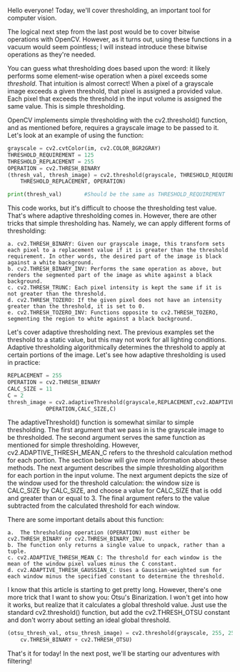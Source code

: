 Hello everyone! Today, we'll cover thresholding, an important tool for computer vision.

The logical next step from the last post would be to cover bitwise operations with OpenCV. However, as it turns out, using these functions in a vacuum would seem pointless; I will instead introduce these bitwise operations as they're needed.

You can guess what thresholding does based upon the word: it likely performs some element-wise operation when a pixel exceeds some *threshold*. That intuition is almost correct! When a pixel of a grayscale image exceeds a given threshold, that pixel is assigned a provided value. Each pixel that exceeds the threshold in the input volume is assigned the same value. This is simple thresholding.

OpenCV implements simple thresholding with the cv2.threshold() function, and as mentioned before, requires a grayscale image to be passed to it. Let's look at an example of using the function:

```python
grayscale = cv2.cvtColor(im, cv2.COLOR_BGR2GRAY)
THRESHOLD_REQUIREMENT = 125
THRESHOLD_REPLACEMENT = 255
OPERATION = cv2.THRESH_BINARY
(thresh_val, thresh_image) = cv2.threshold(grayscale, THRESHOLD_REQUIREMENT, \
	THRESHOLD_REPLACEMENT, OPERATION)

print(thresh_val)		#Should be the same as THRESHOLD_REQUIREMENT
```

This code works, but it's difficult to choose the thresholding test value. That's where adaptive thresholding comes in. However, there are other tricks that simple thresholding has. Namely, we can apply different forms of thresholding:

	a. cv2.THRESH_BINARY: Given our grayscale image, this transform sets each pixel to a replacement value if it is greater than the threshold requirement. In other words, the desired part of the image is black against a white background. 
	b. cv2.THRESH_BINARY_INV: Performs the same operation as above, but renders the segmented part of the image as white against a black background. 
	c. cv2.THRESH_TRUNC: Each pixel intensity is kept the same if it is not greater than the threshold. 
	d. cv2.THRESH_TOZERO: If the given pixel does not have an intensity greater than the threshold, it is set to 0. 
	e. cv2.THRESH_TOZERO_INV: Functions opposite to cv2.THRESH_TOZERO, segmenting the region to white against a black background. 

Let's cover adaptive thresholding next. The previous examples set the threshold to a static value, but this may not work for all lighting conditions. Adaptive thresholding algorithmically determines the threshold to apply at certain portions of the image. Let's see how adaptive thresholding is used in practice:

```python
REPLACEMENT = 255
OPERATION = cv2.THRESH_BINARY
CALC_SIZE = 11
C = 2
thresh_image = cv2.adaptiveThreshold(grayscale,REPLACEMENT,cv2.ADAPTIVE_THRESH_MEAN_C,
            OPERATION,CALC_SIZE,C)
```

The adaptiveThreshold() function is somewhat similar to simple thresholding. The first argument that we pass in is the grayscale image to be thresholded. The second argument serves the same function as mentioned for simple thresholding. However, cv2.ADAPTIVE_THRESH_MEAN_C refers to the threshold calculation method for each portion. The section below will give more information about these methods. The next argument describes the simple thresholding algorithm for each portion in the input volume. The next argument depicts the size of the window used for the threshold calculation: the window size is CALC_SIZE by CALC_SIZE, and choose a value for CALC_SIZE that is odd and greater than or equal to 3. The final argument refers to the value subtracted from the calculated threshold for each window.

There are some important details about this function:

	a.  The thresholding operation (OPERATION) must either be cv2.THRESH_BINARY or cv2.THRESH_BINARY_INV. 
	b. The function only returns a single value to unpack, rather than a tuple. 
	c. cv2.ADAPTIVE_THRESH_MEAN_C: The threshold for each window is the mean of the window pixel values minus the C constant.
	d. cv2.ADAPTIVE_THRESH_GAUSSIAN_C: Uses a Gaussian-weighted sum for each window minus the specified constant to determine the threshold. 

I know that this article is starting to get pretty long. However, there's one more trick that I want to show you: Otsu's Binarization. I won't get into how it works, but realize that it calculates a global threshold value. Just use the standard cv2.threshold() function, but add the cv2.THRESH_OTSU constant and don't worry about setting an ideal global threshold.

```python
(otsu_thresh_val, otsu_thresh_image) = cv2.threshold(grayscale, 255, 255,
	cv.THRESH_BINARY + cv2.THRESH_OTSU)
```

That's it for today! In the next post, we'll be starting our adventures with filtering!